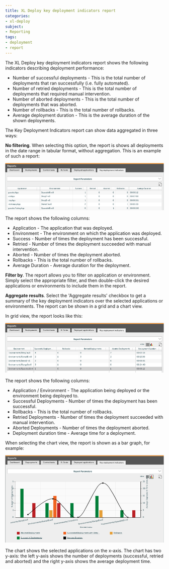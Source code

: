 ```yaml
---
title: XL Deploy key deployment indicators report
categories:
- xl-deploy
subject:
- Reporting
tags:
- deployment
- report
---
```


The XL Deploy key deployment indicators report shows the following indicators describing deployment performance:

* Number of successful deployments - This is the total number of deployments that ran successfully (i.e. fully automated).
* Number of retried deployments - This is the total number of deployments that required manual intervention.
* Number of aborted deployments - This is the total number of deployments that was aborted.
* Number of rollbacks - This is the total number of rollbacks.
* Average deployment duration - This is the average duration of the shown deployments.

The Key Deployment Indicators report can show data aggregated in three ways:

**No filtering**. When selecting this option, the report is shows all deployments in the date range in tabular format, without aggregation. This is an example of such a report:

![Key Deployment Indicators report](images/reports-key-deployment-indicators-grid.png "Key Deployment Indicators In A Date Range Report")

The report shows the following columns:

* Application - The application that was deployed.
* Environment - The environment on which the application was deployed. 
* Success - Number of times the deployment has been successful.
* Retried - Number of times the deployment succeeded with manual intervention.
* Aborted - Number of times the deployment aborted.
* Rollbacks - This is the total number of rollbacks.
* Average Duration - Average duration for the deployment.

**Filter by**. The report allows you to filter on application or environment. Simply select the appropriate filter, and then double-click the desired applications or environments to include them in the report.

**Aggregate results**. Select the 'Aggregate results' checkbox to get a summary of the key deployment indicators over the selected applications or environments. The report can be shown in a grid and a chart view. 

In grid view, the report looks like this:

![Key Deployment Indicators aggregated by selected applications grid report](images/reports-key-deployment-indicators-aggregated-by-environment-grid.png "Key Deployment Indicators aggregated by selected application grid report")

The report shows the following columns:

* Application / Environment - The application being deployed or the environment being deployed to.
* Successful Deployments - Number of times the deployment has been successful.
* Rollbacks - This is the total number of rollbacks.
* Retried Deployments - Number of times the deployment succeeded with manual intervention.
* Aborted Deployments - Number of times the deployment aborted.
* Deployment duration time - Average time for a deployment.

When selecting the chart view, the report is shown as a bar graph, for example:

![Key Deployment Indicators aggregated by selected applications chart Report](images/report-key-deployment-indicators-aggregated-by-environments-chart.png "Key Deployment Indicators aggregated by selected applications chart Report")

The chart shows the selected applications on the x-axis. The chart has two y-axis: the left y-axis shows the number of deployments (successful, retried and aborted) and the right y-axis shows the average deployment time.
